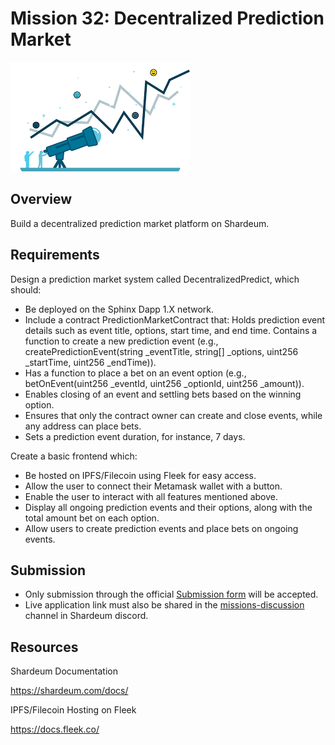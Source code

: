 # Mission 32: Decentralized Prediction Market

<img src="images/download.png" alt="Prediction Market"/>

## Overview

Build a decentralized prediction market platform on Shardeum.

## Requirements

Design a prediction market system called DecentralizedPredict, which should:

- Be deployed on the Sphinx Dapp 1.X network.
- Include a contract PredictionMarketContract that:
Holds prediction event details such as event title, options, start time, and end time.
Contains a function to create a new prediction event (e.g., createPredictionEvent(string _eventTitle, string[] _options, uint256 _startTime, uint256 _endTime)).
- Has a function to place a bet on an event option (e.g., betOnEvent(uint256 _eventId, uint256 _optionId, uint256 _amount)).
- Enables closing of an event and settling bets based on the winning option.
- Ensures that only the contract owner can create and close events, while any address can place bets.
- Sets a prediction event duration, for instance, 7 days.

           
Create a basic frontend which:

- Be hosted on IPFS/Filecoin using Fleek for easy access.
- Allow the user to connect their Metamask wallet with a button.
- Enable the user to interact with all features mentioned above.
- Display all ongoing prediction events and their options, along with the total amount bet on each option.
- Allow users to create prediction events and place bets on ongoing events.


## Submission
- Only submission through the official [Submission form](https://forms.gle/mXN3a3EQHz52ShWS8) will be accepted.
- Live application link must also be shared in the [missions-discussion](https://discord.com/channels/933959587462254612/1039929816843038750) channel in Shardeum discord. 


## Resources

Shardeum Documentation

https://shardeum.com/docs/

IPFS/Filecoin Hosting on Fleek

https://docs.fleek.co/